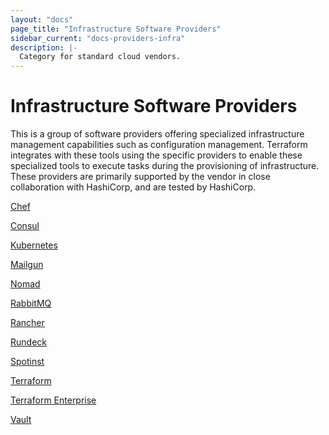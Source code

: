 ```yaml
---
layout: "docs"
page_title: "Infrastructure Software Providers"
sidebar_current: "docs-providers-infra"
description: |-
  Category for standard cloud vendors.
---
```


# Infrastructure Software Providers

This is a group of software providers offering specialized infrastructure
management capabilities such as configuration management. Terraform integrates
with these tools using the specific providers to enable these specialized tools
to execute tasks during the provisioning of infrastructure.  These providers
are primarily supported by the vendor in close collaboration with HashiCorp,
and are tested by HashiCorp.

[Chef](/docs/providers/chef/index.html)

[Consul](/docs/providers/consul/index.html)

[Kubernetes](/docs/providers/kubernetes/index.html)

[Mailgun](/docs/providers/mailgun/index.html)

[Nomad](/docs/providers/nomad/index.html)

[RabbitMQ](/docs/providers/rabbitmq/index.html)

[Rancher](/docs/providers/rancher/index.html)

[Rundeck](/docs/providers/rundeck/index.html)

[Spotinst](/docs/providers/spotinst/index.html)

[Terraform](/docs/providers/terraform/index.html)

[Terraform Enterprise](/docs/providers/terraform-enterprise/index.html)

[Vault](/docs/providers/vault/index.html)

